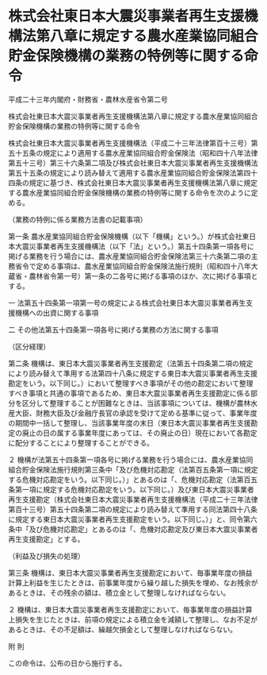 # 株式会社東日本大震災事業者再生支援機構法第八章に規定する農水産業協同組合貯金保険機構の業務の特例等に関する命令

平成二十三年内閣府・財務省・農林水産省令第二号

株式会社東日本大震災事業者再生支援機構法第八章に規定する農水産業協同組合貯金保険機構の業務の特例等に関する命令

株式会社東日本大震災事業者再生支援機構法（平成二十三年法律第百十三号）第五十五条の規定により適用する農水産業協同組合貯金保険法（昭和四十八年法律第五十三号）第三十六条第二項及び株式会社東日本大震災事業者再生支援機構法第五十五条の規定により読み替えて適用する農水産業協同組合貯金保険法第四十四条の規定に基づき、株式会社東日本大震災事業者再生支援機構法第八章に規定する農水産業協同組合貯金保険機構の業務の特例等に関する命令を次のように定める。

（業務の特例に係る業務方法書の記載事項）

第一条 農水産業協同組合貯金保険機構（以下「機構」という。）が株式会社東日本大震災事業者再生支援機構法（以下「法」という。）第五十四条第一項各号に掲げる業務を行う場合には、農水産業協同組合貯金保険法第三十六条第二項の主務省令で定める事項は、農水産業協同組合貯金保険法施行規則（昭和四十八年大蔵省・農林省令第一号）第一条の二各号に掲げる事項のほか、次に掲げる事項とする。

一 法第五十四条第一項第一号の規定による株式会社東日本大震災事業者再生支援機構への出資に関する事項

二 その他法第五十四条第一項各号に掲げる業務の方法に関する事項

（区分経理）

第二条 機構は、東日本大震災事業者再生支援勘定（法第五十四条第二項の規定により読み替えて準用する法第四十八条に規定する東日本大震災事業者再生支援勘定をいう。以下同じ。）において整理すべき事項がその他の勘定において整理すべき事項と共通の事項であるため、東日本大震災事業者再生支援勘定に係る部分を区分して整理することが困難なときは、当該事項については、機構が農林水産大臣、財務大臣及び金融庁長官の承認を受けて定める基準に従って、事業年度の期間中一括して整理し、当該事業年度の末日（東日本大震災事業者再生支援勘定の廃止の日の属する事業年度にあっては、その廃止の日）現在において各勘定に配分することにより整理することができる。

２ 機構が法第五十四条第一項各号に掲げる業務を行う場合には、農水産業協同組合貯金保険法施行規則第三条中「及び危機対応勘定（法第百五条第一項に規定する危機対応勘定をいう。以下同じ。）」とあるのは「、危機対応勘定（法第百五条第一項に規定する危機対応勘定をいう。以下同じ。）及び東日本大震災事業者再生支援勘定（株式会社東日本大震災事業者再生支援機構法（平成二十三年法律第百十三号）第五十四条第二項の規定により読み替えて準用する同法第四十八条に規定する東日本大震災事業者再生支援勘定をいう。以下同じ。）」と、同令第六条中「及び危機対応勘定」とあるのは「、危機対応勘定及び東日本大震災事業者再生支援勘定」とする。

（利益及び損失の処理）

第三条 機構は、東日本大震災事業者再生支援勘定において、毎事業年度の損益計算上利益を生じたときは、前事業年度から繰り越した損失を埋め、なお残余があるときは、その残余の額は、積立金として整理しなければならない。

２ 機構は、東日本大震災事業者再生支援勘定において、毎事業年度の損益計算上損失を生じたときは、前項の規定による積立金を減額して整理し、なお不足があるときは、その不足額は、繰越欠損金として整理しなければならない。

附 則

この命令は、公布の日から施行する。
